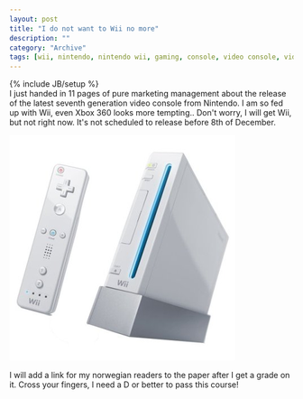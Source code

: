```yaml
--- 
layout: post 
title: "I do not want to Wii no more"
description: ""
category: "Archive"
tags: [wii, nintendo, nintendo wii, gaming, console, video console, video games]
---
```

{% include JB/setup %}  
I just handed in 11 pages of pure marketing management about the release of the latest seventh generation video console from Nintendo. I am so fed up with Wii, even Xbox 360 looks more tempting.. Don't worry, I will get Wii, but not right now. It's not scheduled to release before 8th of December.

<img src="/assets/img/blog/imga0b8cb1e28fdc0ee8b6a4244c5e27847.jpg" class="img-responsive img-rounded img-thumbnail"/>

I will add a link for my norwegian readers to the paper after I get a grade on it. Cross your fingers, I need a D or better to pass this course!
